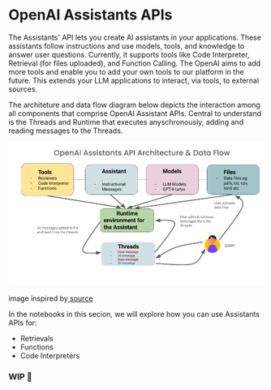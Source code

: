 
# OpenAI Assistants APIs

The Assistants' API lets you create AI assistants in your applications. These assistants follow instructions and use models, tools, and knowledge to answer user questions. Currently, it supports tools like Code Interpreter, Retrieval (for files uploaded), and Function Calling. The OpenAI aims to add more tools and enable you to add your own tools to our platform in the future. This extends your LLM applications to interact, via tools, to external sources.

The architeture and data flow diagram below depicts the interaction among all
components that comprise OpenAI Assistant APIs. Central to understand is the 
Threads and Runtime that executes anyschronously, adding and reading messages
to the Threads.

<img src="./images/assistant_arch.png">

image inspired by[ source](https://www.youtube.com/watch?v=yzNG3NnF0YE)

In the notebooks in this secion, we will explore how you can use Assistants APIs for:
 * Retrievals
 * Functions 
 * Code Interpreters


### WIP 🚧
